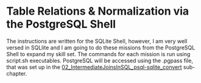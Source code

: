 # Table Relations & Normalization via the PostgreSQL Shell
The instructions are written for the SQLite Shell, however, I am very well versed in SQLlite and I am going to do these missions from the PostgreSQL Shell to expand my skill set.  The commands for each mission is run using script.sh executables.  PostgreSQL will be accessed using the .pgpass file, that was set up in the [02_IntermediateJoinsInSQL_psql-sqlite_convert](https://github.com/kitestring/DataQuest/tree/master/04_WorkingWithDataSources/03_SQL_Intermediate_TableRelationsAndJoins_psql_Advanced/02_IntermediateJoinsInSQL_psql-sqlite_convert) sub-chapter.

